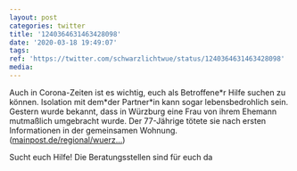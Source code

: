 ```yaml
---
layout: post
categories: twitter
title: '1240364631463428098'
date: '2020-03-18 19:49:07'
tags: 
ref: 'https://twitter.com/schwarzlichtwue/status/1240364631463428098'
media:
---
```

Auch in Corona-Zeiten ist es wichtig, euch als Betroffene\*r Hilfe suchen zu können. Isolation mit dem\*der Partner\*in kann sogar lebensbedrohlich sein.
Gestern wurde bekannt, dass in Würzburg eine Frau von ihrem Ehemann mutmaßlich umgebracht wurde. Der 77-Jährige tötete sie nach ersten Informationen in der gemeinsamen Wohnung. ([mainpost.de/regional/wuerz…](https://www.mainpost.de/regional/wuerzburg/Wuerzburg-77-Jaehriger-toetet-Ehefrau-und-ruft-die-Polizei;art735,10424034?wt_ref))



Sucht euch Hilfe! Die Beratungsstellen sind für euch da